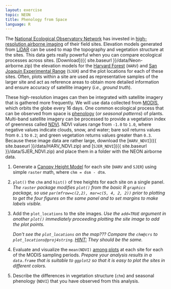 ```yaml
---
layout: exercise
topic: NEON
title: Phenology from Space
language: R
---
```


The [National Ecological Observatory Network](http://www.neonscience.org) has invested in [high-resolution airborne imaging](http://www.neonscience.org/data-resources/get-data/airborne-data) of their field sites. 
Elevation models generated from [LiDAR](http://neondataskills.org/self-paced-tutorial/1_About-LiDAR-Data-Light-Detection-and-Ranging_Activity1/) can be used to map the topography and vegetation structure at the sites.
This data gets really powerful when you can compare ecological processes across 
sites. 
[Download]({{ site.baseurl }}/data/Neon-airborne.zip) the elevation models for the [Harvard Forest](http://harvardforest.fas.harvard.edu/) (`HARV`) and [San Joaquin Experimental Range](http://www.fs.fed.us/psw/ef/san_joaquin/) (`SJER`) 
and the plot locations for each of these sites. 
Often, plots within a site are used as representative samples of the larger site 
and act as reference areas to obtain more detailed information and ensure 
accuracy of satellite imagery (*i.e., ground truth*).

These high-resolution images can then be integrated with satellite imagery that 
is gathered more frequently. We will use data collected from [MODIS](http://modis.gsfc.nasa.gov/), 
which orbits the globe every 16 days. 
One common ecological process that can be observed from space is [phenology](https://en.wikipedia.org/wiki/Phenology) (*or seasonal patterns*) of plants.
Multi-band satellite imagery can be processed to provide a vegetation index of greenness called [NDVI](https://en.wikipedia.org/wiki/Normalized_Difference_Vegetation_Index). 
NDVI values range from `-1.0` to `1.0`, where negative values indicate clouds, 
snow, and water; bare soil returns values from `0.1` to `0.2`; and green vegetation returns values greater than `0.3`.
Because these image data are rather large, download the [`HARV_NDVI`]({{ site.baseurl }}/data/HARV_NDVI.zip) and [`SJER_NDVI`]({{ site.baseurl }}/data/SJER_NDVI.zip) and place them in a folder with the NEON airborne data.

1. Generate a [Canopy Height Model](http://neondataskills.org/R/Raster-Calculations-In-R/) for each site (`HARV` and `SJER`) using simple `raster` math, where `chm = dsm - dtm`.

2. `plot()` the `chm` and `hist()` of tree heights for each site on a single 
panel. *The `raster` package modifies `plot()` from the basic R `graphics` 
package, so use `par(mfrow=c(2,2), mar=c(5, 4, 2, 2))` prior to plotting to get 
the four figures on the same panel and to set margins to make labels visible.*

3. Add the `plot_locations` to the site images. *Use the `add=TRUE` argument in another `plot()` immediately proceeding plotting the site image to add the plot points.*

   *Don't see the `plot_locations` on the map??? Compare the `chm@crs` to 
   `plot_locations@proj4string`. [HINT:](http://neondataskills.org/R/vector-data-reproject-crs-R/) They should be the same.* 

4. Evaluate and visualize the `mean(NDVI)` [among plots](http://neondataskills.org/R/crop-extract-raster-data-R/) at each site for each 
of the MODIS sampling periods. *Prepare your analysis results in a `data.frame` that is suitable to `ggplot2` so that it is easy to plot the sites in different colors.*

5. Describe the differences in vegetation structure (`chm`) and seasonal phenology (`NDVI`) that you have observed from this analysis.
 